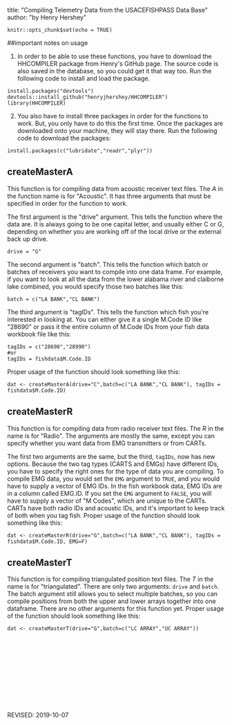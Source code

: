 
title: "Compiling Telemetry Data from the USACEFISHPASS Data Base"
author: "by Henry Hershey"


```{r setup, include=FALSE}
knitr::opts_chunk$set(echo = TRUE)
```


##important notes on usage
1. In order to be able to use these functions, you have to download the HHCOMPILER package from Henry's GitHub page. The source code is also saved in the database, so you could get it that way too. Run the following code to install and load the package.

```{r eval=F}
install.packages("devtools")
devtools::install_github("henryjhershey/HHCOMPILER")
library(HHCOMPILER)
```

2. You also have to install three packages in order for the functions to work. But, you only have to do this the first time. Once the packages are downloaded onto your machine, they will stay there. Run the following code to download the packages:
```{r eval=F}
install.packages(c("lubridate","readr","plyr"))
```


## createMasterA

This function is for compiling data from acoustic receiver text files. The *A* in the function name is for "Acoustic". It has three arguments that must be specified in order for the function to work.

The first argument is the "drive" argument. This tells the function where the data are. It is always going to be one capital letter, and usually either C or G, depending on whether you are working off of the local drive or the external back up drive.
```{r eval=F}
drive = "G"
```

The second argument is "batch". This tells the function which batch or batches of receivers you want to compile into one data frame. For example, if you want to look at all the data from the lower alabama river and claiborne lake combined, you would specify those two batches like this: 

```{r eval=F}
batch = c("LA BANK","CL BANK")
```


The third argument is "tagIDs". This tells the function which fish you're interested in looking at. You can either give it a single M.Code ID like "28690" or pass it the entire column of M.Code IDs from your fish data workbook file like this:

```{r eval=F}
tagIDs = c("28690","28990") 
#or
tagIDs = fishdata$M.Code.ID
```

Proper usage of the function should look something like this:
```{r eval=F}
dat <- createMasterA(drive="C",batch=c("LA BANK","CL BANK"), tagIDs = fishdata$M.Code.ID)
```


## createMasterR

This function is for compiling data from radio receiver text files. The *R* in the name is for "Radio". The arguments are mostly the same, except you can specify whether you want data from EMG transmitters or from CARTs.

The first two arguments are the same, but the third, `tagIDs`, now has new options. Because the two tag types (CARTS and EMGs) have different IDs, you have to specify the right ones for the type of data you are compiling. To compile EMG data, you would set the `EMG` argument to `TRUE`, and you would have to supply a vector of EMG IDs. In the fish workbook data, EMG IDs are in a column called EMG.ID. If you set the `EMG` argument to `FALSE`, you will have to supply a vector of "M Codes", which are unique to the CARTs. CARTs have both radio IDs and acoustic IDs, and it's important to keep track of both when you tag fish. 
Proper usage of the function should look something like this:
```{r eval=F}
dat <- createMasterR(drive="G",batch=c("LA BANK","CL BANK"), tagIDs = fishdata$M.Code.ID, EMG=F)
```


## createMasterT

This function is for compiling triangulated position text files. The *T* in the name is for "triangulated". There are only two arguments: `drive` and `batch`. The batch argument still allows you to select multiple batches, so you can compile positions from both the upper and lower arrays together into one dataframe. There are no other arguments for this function yet.
Proper usage of the function should look something like this:
```{r eval=F}
dat <- createMasterT(drive="G",batch=c("LC ARRAY","UC ARRAY"))
```
\
\
\
\
\
\
\
\
\
\
REVISED: 2019-10-07
